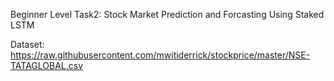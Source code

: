 Beginner Level Task2:
Stock Market Prediction and Forcasting Using Staked LSTM

Dataset: https://raw.githubusercontent.com/mwitiderrick/stockprice/master/NSE-TATAGLOBAL.csv
